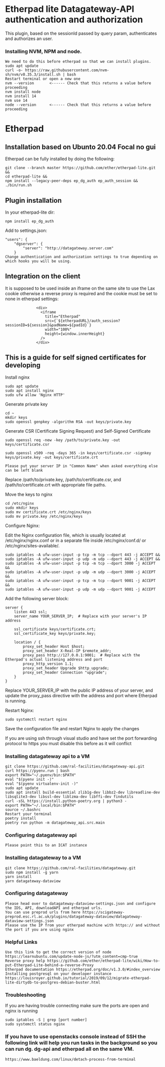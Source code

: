# Etherpad lite Datagateway-API authentication and authorization

This plugin, based on the sessionId passed by query param, authenticates and authorizes an user.

### Installing NVM, NPM and node.
```
We need to do this before etherpad so that we can install plugins.
sudo apt update
curl -o- https://raw.githubusercontent.com/nvm-sh/nvm/v0.35.3/install.sh | bash
Restart terminal or open a new one
nvm --version       <------ Check that this returns a value before proceeding
nvm install node
nvm install 14
nvm use 14
node --version      <------ Check that this returns a value before proceeding
```

# Etherpad 

## Installation based on Ubunto 20.04 Focal no gui

Etherpad can be fully installed by doing the following:
```
git clone --branch master https://github.com/ether/etherpad-lite.git &&
cd etherpad-lite &&
npm install --legacy-peer-deps ep_dg_auth ep_auth_session &&
./bin/run.sh
```

## Plugin installation

In your etherpad-lite dir:

    npm install ep_dg_auth

Add to settings.json:

```
"users": {
    "dgserver": {
        "server": "http://datagateway.server.com"
    }
Change authentication and authorization settings to true depending on which hooks you will be using.
```

## Integration on the client

It is supposed to be used inside an iframe on the same site to use the Lax cookie otherwise a reverse proxy is required and the cookie must be set to none in etherpad settings:

```
              <div>
                <iframe
                  title="Etherpad"
                  src={`${etherpadURL}/auth_session?sessionID=${session}&padName=${padId}`}
                  width="100%"
                  height={window.innerHeight}
                />
              </div>
```

## This is a guide for self signed certificates for developing

Install nginx
```
sudo apt update
sudo apt install nginx
sudo ufw allow 'Nginx HTTP'
```

Generate private key

```
cd ~
mkdir keys
sudo openssl genpkey -algorithm RSA -out keys/private.key
```

Generate CSR (Certificate Signing Request) and Self-Signed Certificate

```
sudo openssl req -new -key /path/to/private.key -out keys/certificate.csr

sudo openssl x509 -req -days 365 -in keys/certificate.csr -signkey keys/private.key -out keys/certificate.crt

Please put your server IP in "Common Name" when asked everything else can be left blank
```

Replace /path/to/private.key, /path/to/certificate.csr, and /path/to/certificate.crt with appropriate file paths.

Move the keys to nginx

```
cd /etc/nginx
sudo mkdir keys
sudo mv certificate.crt /etc/nginx/keys
sudo mv private.key /etc/nginx/keys
```

Configure Nginx:

Edit the Nginx configuration file, which is usually located at /etc/nginx/nginx.conf or in a separate file inside /etc/nginx/conf.d/ or /etc/nginx/sites-available/.

```
sudo iptables -A ufw-user-input -p tcp -m tcp --dport 443 -j ACCEPT &&
sudo iptables -A ufw-user-input -p udp -m udp --dport 443 -j ACCEPT &&
sudo iptables -A ufw-user-input -p tcp -m tcp --dport 3000 -j ACCEPT &&
sudo iptables -A ufw-user-input -p udp -m udp --dport 3000 -j ACCEPT &&
sudo iptables -A ufw-user-input -p tcp -m tcp --dport 9001 -j ACCEPT &&
sudo iptables -A ufw-user-input -p udp -m udp --dport 9001 -j ACCEPT
```

Add the following server block:


```
server {
    listen 443 ssl;
    server_name YOUR_SERVER_IP;  # Replace with your server's IP address

    ssl_certificate keys/certificate.crt;
    ssl_certificate_key keys/private.key;

    location / {
        proxy_set_header Host $host;
        proxy_set_header X-Real-IP $remote_addr;
        proxy_pass http://127.0.0.1:9001;  # Replace with the Etherpad's actual listening address and port
        proxy_http_version 1.1;
        proxy_set_header Upgrade $http_upgrade;
        proxy_set_header Connection "upgrade";
    }
}
```

Replace YOUR_SERVER_IP with the public IP address of your server, and update the proxy_pass directive with the address and port where Etherpad is running.


Restart Nginx:
```
sudo systemctl restart nginx
```
Save the configuration file and restart Nginx to apply the changes

If you are using ssh through visual studio and have set the port forwarding protocol to https you must disable this before as it will conflict

### Installing datagateway api to a VM

```
git clone https://github.com/ral-facilities/datagateway-api.git
curl https://pyenv.run | bash
export PATH="~/.pyenv/bin:$PATH"
eval "$(pyenv init -)"
eval "$(pyenv virtualenv-init -)"
sudo apt update
sudo apt install build-essential zlib1g-dev libbz2-dev libreadline-dev libsqlite3-dev libssl-dev liblzma-dev libffi-dev findutils
curl -sSL https://install.python-poetry.org | python3 -
export PATH="~/.local/bin:$PATH"
source ~/.bashrc
Restart your terminal
poetry install
poetry run python -m datagateway_api.src.main
```

### Configuring datagateway api

```
Please point this to an ICAT instance
```


### Installing datagateway to a VM

```
git clone https://github.com/ral-facilities/datagateway.git
sudo npm install -g yarn
yarn install
yarn datagateway-dataview
```

### Configuring datagateway
```
Please head over to datagateway-dataview-settings.json and configure the IDS, API, downloadAPI and etherpad urls.
You can use preprod urls from here https://scigateway-preprod.esc.rl.ac.uk/plugins/datagateway-dataview/datagateway-dataview-settings.json
Please use the IP from your etherpad machine with https:// and without the port if you are using nginx
```

### Helpful Links
```
Use this link to get the correct version of node https://learnubuntu.com/update-node-js/?utm_content=cmp-true
Reverse proxy help https://github.com/ether/etherpad-lite/wiki/How-to-put-Etherpad-Lite-behind-a-reverse-Proxy
Etherpad documentation https://etherpad.org/doc/v1.3.0/#index_overview
Installing postgresql on your developer instance https://louisroyer.github.io/tutorial/2019/09/12/migrate-etherpad-lite-dirtydb-to-postgres-debian-buster.html
```
### Troubleshooting
If you are having trouble connecting make sure the ports are open and nginx is running
```
sudo iptables -S | grep [port number]
sudo systemctl status nginx
```

### If you have to use openstacks console instead of SSH the following link will help you run tasks in the background so you can run dg. dg-api and etherpad all on the same VM.
```
https://www.baeldung.com/linux/detach-process-from-terminal
```
